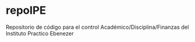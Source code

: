 repoIPE
=======

Repositorio de código para el control Académico/Disciplina/Finanzas del Instituto Practico Ebenezer